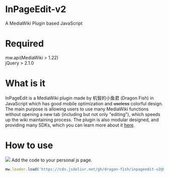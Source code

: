 # InPageEdit-v2
A MediaWiki Plugin based JavaScript

# Required
mw.api(MediaWiki > 1.22)<br/>
jQuery > 2.1.0

# What is it
InPageEdit is a MediaWiki plugin made by 机智的小鱼君 (Dragon Fish) in JavaScript which has good mobile optimization and ~~useless~~ colorful design. The main purpose is allowing users to use many MediaWiki functions without opening a new tab (including but not only "editing"), which speeds up the wiki maintaining process. The plugin is also modular designed, and providing many SDKs, which you can learn more about it [here](https://github.com/Dragon-Fish/InPageEdit-v2/wiki).

# How to use
[![](https://data.jsdelivr.com/v1/package/gh/dragon-fish/inpageedit-v2/badge)](https://www.jsdelivr.com/package/gh/dragon-fish/inpageedit-v2)
Add the code to your personal js page.
```javascript
mw.loader.load('https://cdn.jsdelivr.net/gh/dragon-fish/inpageedit-v2@master/standard-version.js');
```
